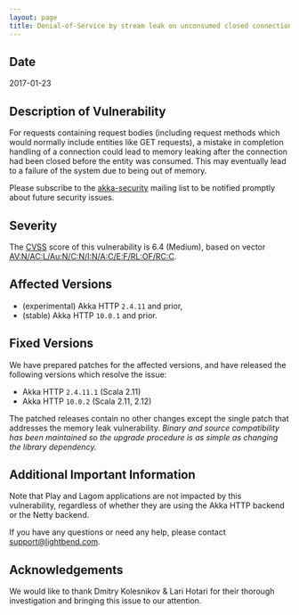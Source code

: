 ```yaml
---
layout: page
title: Denial-of-Service by stream leak on unconsumed closed connections
---
```


## Date

2017-01-23

## Description of Vulnerability

For requests containing request bodies (including request methods which would normally include entities like GET requests),
a mistake in completion handling of a connection could lead to memory leaking after the connection had been closed before the
entity was consumed. This may eventually lead to a failure of the system due to being out of memory.

Please subscribe to the [akka-security](https://groups.google.com/forum/#!forum/akka-security) mailing list to be notified promptly about future security issues.

## Severity

The [CVSS](https://en.wikipedia.org/wiki/CVSS) score of this vulnerability is 6.4 (Medium), based on vector [AV:N/AC:L/Au:N/C:N/I:N/A:C/E:F/RL:OF/RC:C](https://nvd.nist.gov/vuln-metrics/cvss/v2-calculator?calculator&version=2&vector=%28AV:N/AC:L/Au:N/C:N/I:N/A:C/E:F/RL:OF/RC:C%29).

## Affected Versions

- (experimental) Akka HTTP `2.4.11` and prior,
- (stable) Akka HTTP `10.0.1` and prior.

## Fixed Versions

We have prepared patches for the affected versions, and have released the following versions which resolve the issue:

- Akka HTTP `2.4.11.1` (Scala 2.11)
- Akka HTTP `10.0.2` (Scala 2.11, 2.12)

The patched releases contain no other changes except the single patch that addresses the memory leak vulnerability.
*Binary and source compatibility has been maintained so the upgrade procedure is as simple as changing the library dependency.*

## Additional Important Information

Note that Play and Lagom applications are not impacted by this vulnerability, regardless of whether they are using the Akka HTTP backend or the Netty backend.

If you have any questions or need any help, please contact [support@lightbend.com](mailto:support@lightbend.com).

## Acknowledgements

We would like to thank Dmitry Kolesnikov & Lari Hotari for their thorough investigation and bringing this issue to our attention.
